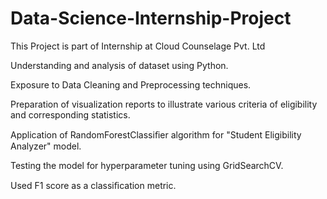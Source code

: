 # Data-Science-Internship-Project
This Project is part of Internship at Cloud Counselage Pvt. Ltd

Understanding and analysis of dataset using Python.

Exposure to Data Cleaning and Preprocessing techniques.

Preparation of visualization reports to illustrate various criteria of eligibility and corresponding statistics.

Application of RandomForestClassiﬁer algorithm for "Student Eligibility Analyzer" model.

Testing the model for hyperparameter tuning using GridSearchCV.

Used F1 score as a classiﬁcation metric.
